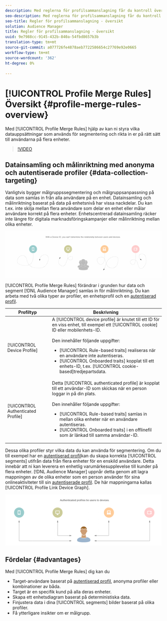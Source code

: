 ```yaml
---
description: Med reglerna för profilsammanslagning får du kontroll över de datauppsättningar som används för segmentering och kan rikta sig till en person exakt på flera enheter.
seo-description: Med reglerna för profilsammanslagning får du kontroll över de datauppsättningar som används för segmentering och kan rikta sig till en person exakt på flera enheter.
seo-title: Regler för profilsammanslagning - översikt
solution: Audience Manager
title: Regler för profilsammanslagning - översikt
uuid: 9e7988cc-9145-432b-840a-54fbd8657b3b
translation-type: tm+mt
source-git-commit: a077726fe4878aeb7722586654c27769e92e0665
workflow-type: tm+mt
source-wordcount: '362'
ht-degree: 0%

---
```



# [!UICONTROL Profile Merge Rules] Översikt {#profile-merge-rules-overview}

Med [!UICONTROL Profile Merge Rules] hjälp av kan ni styra vilka datauppsättningar som används för segmentering och rikta in er på rätt sätt till användarna på flera enheter.

>[!VIDEO](https://video.tv.adobe.com/v/28974)

## Datainsamling och målinriktning med anonyma och autentiserade profiler {#data-collection-targeting}

Vanligtvis bygger målgruppssegmentering och målgruppsanpassning på data som samlas in från alla användare på en enhet. Datainsamling och målinriktning baserat på data på enhetsnivå har vissa nackdelar. Du kan t.ex. inte skilja mellan flera användare som delar en enhet eller målar användare korrekt på flera enheter. Enhetscentrerad datainsamling räcker inte längre för digitala marknadsföringskampanjer eller målinriktning mellan olika enheter.

![](assets/unauthenticated2.png)

[!UICONTROL Profile Merge Rules] förändrar i grunden hur data och segment [!DNL Audience Manager] samlas in för målinriktning. Du kan arbeta med två olika typer av profiler, en enhetsprofil och en [autentiserad profil](../../reference/visitor-authentication-states.md).

| Profiltyp | Beskrivning |
|---|---|
| [!UICONTROL Device Profile] | A [!UICONTROL device profile] är knutet till ett ID för en viss enhet, till exempel ett [!UICONTROL cookie] ID eller mobilenhets-ID.<br><br> Den innehåller följande uppgifter:<ul><li>[!UICONTROL Rule-based traits] realiseras när en användare inte autentiseras.</li><li>[!UICONTROL Onboarded traits] kopplat till ett enhets-ID, t.ex. [!UICONTROL cookie-based]tredjepartsdata.</li></ul> |
| [!UICONTROL Authenticated Profile] | Detta [!UICONTROL authenticated profile] är kopplat till ett användar-ID som skickas när en person loggar in på din plats.<br><br>Den innehåller följande uppgifter:<ul><li>[!UICONTROL Rule-based traits] samlas in mellan olika enheter när en användare autentiseras.</li><li>[!UICONTROL Onboarded traits] i en offlinefil som är länkad till samma användar-ID.</li></ul> |

Dessa olika profiler styr vilka data du kan använda för segmentering. Om du till exempel har en [autentiserad profil](../../reference/visitor-authentication-states.md)kan du skapa korrekta [!UICONTROL segments] utifrån data från flera enheter för en enskild användare. Detta innebär att ni kan leverera en enhetlig varumärkesupplevelse till kunder på flera enheter. [!DNL Audience Manager] uppnår detta genom att lagra mappningen av de olika enheter som en person använder för sina onlineaktiviteter till sin [autentiserade profil](../../reference/visitor-authentication-states.md). De här mappningarna kallas [!UICONTROL Profile Link Device Graph].

![](assets/authenticated2.png)

## Fördelar {#advantages}

Med [!UICONTROL Profile Merge Rules] dig kan du

* Target-användare baserat på [autentiserad profil](../../reference/visitor-authentication-states.md), anonyma profiler eller kombinationer av båda.
* Target är en specifik kund på alla deras enheter.
* Skapa ett enhetsdiagram baserat på deterministiska data.
* Finjustera data i dina [!UICONTROL segments] bilder baserat på olika profiler.
* Få ytterligare insikter om er målgrupp.
